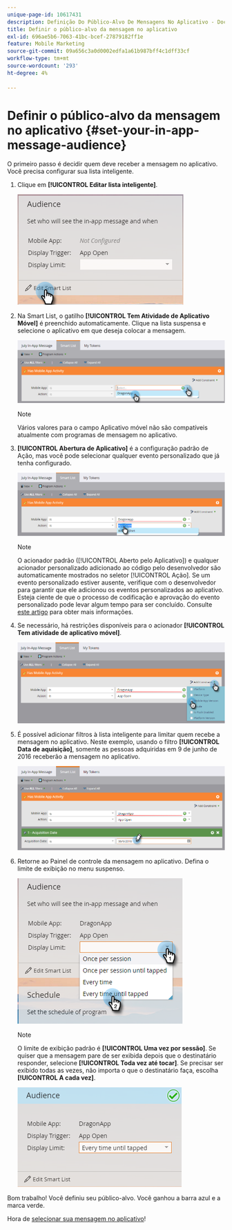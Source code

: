 ```yaml
---
unique-page-id: 10617431
description: Definição Do Público-Alvo De Mensagens No Aplicativo - Documentação Do Marketo - Documentação Do Produto
title: Definir o público-alvo da mensagem no aplicativo
exl-id: 696ae5b6-7063-41bc-bcef-27879182ff1e
feature: Mobile Marketing
source-git-commit: 09a656c3a0d0002edfa1a61b987bff4c1dff33cf
workflow-type: tm+mt
source-wordcount: '293'
ht-degree: 4%

---
```


# Definir o público-alvo da mensagem no aplicativo {#set-your-in-app-message-audience}

O primeiro passo é decidir quem deve receber a mensagem no aplicativo. Você precisa configurar sua lista inteligente.

1. Clique em **[!UICONTROL Editar lista inteligente]**.

   ![](assets/image2016-5-9-15-3a15-3a7.png)

1. Na Smart List, o gatilho **[!UICONTROL Tem Atividade de Aplicativo Móvel]** é preenchido automaticamente. Clique na lista suspensa e selecione o aplicativo em que deseja colocar a mensagem.

   ![](assets/image2016-5-9-15-3a18-3a10.png)

   >[!NOTE]
   >
   >Vários valores para o campo Aplicativo móvel não são compatíveis atualmente com programas de mensagem no aplicativo.

1. **[!UICONTROL Abertura de Aplicativo]** é a configuração padrão de Ação, mas você pode selecionar qualquer evento personalizado que já tenha configurado.

   ![](assets/image2016-5-9-15-3a20-3a23.png)

   >[!NOTE]
   >
   >O acionador padrão ([!UICONTROL Aberto pelo Aplicativo]) e qualquer acionador personalizado adicionado ao código pelo desenvolvedor são automaticamente mostrados no seletor [!UICONTROL Ação]. Se um evento personalizado estiver ausente, verifique com o desenvolvedor para garantir que ele adicionou os eventos personalizados ao aplicativo. Esteja ciente de que o processo de codificação e aprovação do evento personalizado pode levar algum tempo para ser concluído. Consulte [este artigo](/help/marketo/product-docs/mobile-marketing/admin/before-you-create-push-notifications-and-in-app-messages.md) para obter mais informações.

1. Se necessário, há restrições disponíveis para o acionador **[!UICONTROL Tem atividade de aplicativo móvel]**.

   ![](assets/image2016-5-9-15-3a22-3a27.png)

1. É possível adicionar filtros à lista inteligente para limitar quem recebe a mensagem no aplicativo. Neste exemplo, usando o filtro **[!UICONTROL Data de aquisição]**, somente as pessoas adquiridas em 9 de junho de 2016 receberão a mensagem no aplicativo.

   ![](assets/image2016-5-9-15-3a26-3a2.png)

1. Retorne ao Painel de controle da mensagem no aplicativo. Defina o limite de exibição no menu suspenso.

   ![](assets/image2016-5-9-15-3a30-3a35.png)

   >[!NOTE]
   >
   >O limite de exibição padrão é **[!UICONTROL Uma vez por sessão]**. Se quiser que a mensagem pare de ser exibida depois que o destinatário responder, selecione **[!UICONTROL Toda vez até tocar]**. Se precisar ser exibido todas as vezes, não importa o que o destinatário faça, escolha **[!UICONTROL A cada vez]**.

   ![](assets/image2016-5-9-15-3a32-3a6.png)

Bom trabalho! Você definiu seu público-alvo. Você ganhou a barra azul e a marca verde.

Hora de [selecionar sua mensagem no aplicativo](/help/marketo/product-docs/mobile-marketing/in-app-messages/sending-your-in-app-message/select-your-in-app-message.md)!

